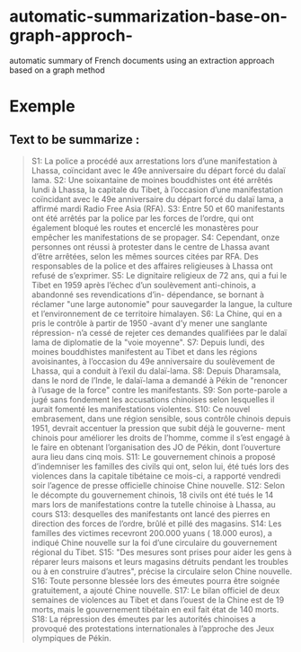 # automatic-summarization-base-on-graph-approch-
automatic summary of French documents using an extraction approach based on a graph method
# Exemple
## Text to be summarize :
>S1:  La police a procédé aux arrestations lors d’une manifestation à Lhassa, coïncidant avec le 49e anniversaire du départ        forcé du dalaï lama.
>S2:  Une soixantaine de moines bouddhistes ont été arrêtés lundi à Lhassa, la capitale du Tibet, à l’occasion d’une         manifestation coïncidant avec le 49e anniversaire du départ forcé du dalaï lama, a affirmé mardi Radio Free Asia (RFA).
S3:  Entre 50 et 60 manifestants ont été arrêtés par la police par les forces de l’ordre, qui ont également bloqué les routes et encerclé les monastères
     pour empêcher les manifestations de se propager.
S4:  Cependant, onze personnes ont réussi à protester dans le centre de Lhassa avant d’être arrêtées, selon les mêmes sources citées par RFA.
     Des responsables de la police et des affaires religieuses à Lhassa ont refusé de s’exprimer.
S5:  Le dignitaire religieux de 72 ans, qui a fui le Tibet en 1959 après l’échec d’un soulèvement anti-chinois, a abandonné ses revendications d’in-
     dépendance, se bornant à réclamer "une large autonomie" pour sauvegarder la langue, la culture et l’environnement de ce territoire himalayen.
S6:  La Chine, qui en a pris le contrôle à partir de 1950 -avant d’y mener une sanglante répression- n’a cessé de rejeter ces demandes qualifiées par
     le dalaï lama de diplomatie de la "voie moyenne".
S7:  Depuis lundi, des moines bouddhistes manifestent au Tibet et dans les régions avoisinantes, à l’occasion du 49e anniversaire du soulèvement
     de Lhassa, qui a conduit à l’exil du dalaï-lama.
S8:  Depuis Dharamsala, dans le nord de l’Inde, le dalaï-lama a demandé à Pékin de "renoncer à l’usage de la force" contre les manifestants.
S9:  Son porte-parole a jugé sans fondement les accusations chinoises selon lesquelles il aurait fomenté les manifestations violentes.
S10: Ce nouvel embrasement, dans une région sensible, sous contrôle chinois depuis 1951, devrait accentuer la pression que subit déjà le gouverne-
     ment chinois pour améliorer les droits de l’homme, comme il s’est engagé à le faire en obtenant l’organisation des JO de Pékin, dont l’ouverture
     aura lieu dans cinq mois.
S11: Le gouvernement chinois a proposé d’indemniser les familles des civils qui ont, selon lui, été tués lors des violences dans la capitale tibétaine
     ce mois-ci, a rapporté vendredi soir l’agence de presse officielle chinoise Chine nouvelle.
S12: Selon le décompte du gouvernement chinois, 18 civils ont été tués le 14 mars lors de manifestations contre la tutelle chinoise à Lhassa, au cours
S13: desquelles des manifestants ont lancé des pierres en direction des forces de l’ordre, brûlé et pillé des magasins.
S14: Les familles des victimes recevront 200.000 yuans ( 18.000 euros), a indiqué Chine nouvelle sur la foi d’une circulaire du gouvernement
     régional du Tibet.
S15: "Des mesures sont prises pour aider les gens à réparer leurs maisons et leurs magasins détruits pendant les troubles ou à en construire d’autres",
     précise la circulaire selon Chine nouvelle.
S16: Toute personne blessée lors des émeutes pourra être soignée gratuitement, a ajouté Chine nouvelle.
S17: Le bilan officiel de deux semaines de violences au Tibet et dans l’ouest de la Chine est de 19 morts, mais le gouvernement tibétain en exil fait
     état de 140 morts.
S18: La répression des émeutes par les autorités chinoises a provoqué des protestations internationales à l’approche des Jeux olympiques de Pékin.
